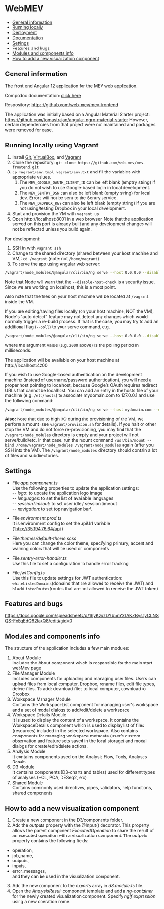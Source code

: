 # WebMEV

- [General information](#GeneralInformation)
- [Running locally](#vagrant)
- [Deployment](#Deployment)
- [Documentation](#Documentation)
- [Settings](#Settings)
- [Features and bugs ](#Features)
- [Modules and components info](#Modules)
- [How to add a new visualization component](#AddNewComponent)

## <a name="GeneralInformation">**General information**</a>

The front end Angular 12 application for the MEV web application.

Compodoc documentation: [click here](https://web-mev.github.io/mev-frontend/documentation/overview.html)

Respository: https://github.com/web-mev/mev-frontend

The application was initially based on a Angular Material Starter project:
https://github.com/tomastrajan/angular-ngrx-material-starter
However, certain dependencies from that project were not maintained and packages
were removed for ease.


## <a name="vagrant">Running locally using Vagrant</a>

1. Install [Git](https://git-scm.com/), [VirtualBox](https://www.virtualbox.org/), and [Vagrant](https://www.vagrantup.com/)
1. Clone the repository: `git clone https://github.com/web-mev/mev-frontend.git`
1. `cp vagrant/env.tmpl vagrant/env.txt` and fill the variables with appropriate values.
    1. The `MEV_GOOGLE_OAUTH_CLIENT_ID` can be left blank (emptry string) if you do not wish to use Google-based login in local development.
    1. The `MEV_SENTRY_DSN` can also be left blank (empty string) for local dev. Errors will not be sent to the Sentry service.
    1. The `MEV_DROPBOX_KEY` can also be left blank (empty string) if you are not using/testing Dropbox in your local development.   
3. Start and provision the VM with `vagrant up`
4. Open http://localhost:8001 in a web browser. Note that the application served on this port is already built and any development changes will not be reflected unless you build again.

For development:
1. SSH in with `vagrant ssh`
1. Change to the shared directory (shared between your host machine and VM): `cd /vagrant` (note: not `/home/vagrant`) 
1. To serve the app using Angular web server:
```sh
/vagrant/node_modules/@angular/cli/bin/ng serve --host 0.0.0.0 --disable-host-check
```
Note that Node will warn that the `--disable-host-check` is a security issue. Since we are working on localhost, this is a moot point. 

Also note that the files on your host machine will be located at `/vagrant` inside the VM.

If you are editing/saving files locally (on your host machine, NOT the VM), Node's "auto detect" feature may not detect any changes which would normally trigger a re-build process. If that is the case, you may try to add an additional flag (`--poll`) to your serve command, e.g.
```sh
/vagrant/node_modules/@angular/cli/bin/ng serve --host 0.0.0.0 --disable-host-check --poll 2000
```
where the argument value (e.g. `2000` above) is the polling period in milliseconds.

The application will be available on your host machine at http://localhost:4200

If you wish to use Google-based authentication on the development machine (instead of username/password authentication), you will need a proper host pointing to localhost, because Google’s OAuth requires redirect URLs that cannot be localhost. You can add an entry in the hosts file of your machine (e.g. `/etc/hosts`) to associate mydomain.com to 127.0.0.1 and use the following command:

```sh
/vagrant/node_modules/@angular/cli/bin/ng serve --host mydomain.com --disable-host-check --poll 2000
```

**Also:** Note that due to high I/O during the provisioning of the VM, we perform a mount (see `vagrant/provision.sh` for details). If you halt or other stop the VM and do not force re-provisioning, you may find that the `/vagrant/node_modules` directory is empty and your project will not serve/build/etc. In that case, run the mount command `/usr/bin/mount --bind /home/vagrant/node_modules /vagrant/node_modules` again (after you SSH into the VM). The `/vagrant/node_modules` directory should contain a lot of files and subdirectories.

## <a name="Settings">**Settings**</a>

- File _app.component.ts_\
  Use the following properties to update the application settings:\
  -- _logo_: to update the application logo image\
  -- _languages_: to set the list of available languages\
  -- _sessionTimeout_: to set user idle / session timeout\
  -- _navigation_: to set top navigation bar\

- File _environment.prod.ts_\
  It is environment config to set the apiUrl variable ('http://35.194.76.64/api')

- File _themes/default-theme.scss_\
  Here you can change the color theme, specifying primary, accent and warning colors that will be used on components

- File _sentry-error-handler.ts_\
  Use this file to set a configuration to handle error tracking

- File _jwtConfig.ts_\
  Use this file to update settings for JWT authentication: `whiteListedDomains`(domains that are allowed to receive the JWT) and `blackListedRoutes`(routes that are not allowed to receive the JWT token)

## <a name="Features">**Features and bugs**</a>

https://docs.google.com/spreadsheets/d/1hyKzuzDYb5nYS1AKZByssyCLNSQS-FxEqEdQ82IakQ8/edit#gid=0

## <a name="Modules">**Modules and components info**</a>

The structure of the application includes a few main modules:

1.  About Module\
    Includes the About component which is responsible for the main start webMev page
2.  File Manager Module\
    Includes components for uploading and managing user files. Users can upload files from local computer, Dropbox, rename files, edit file types, delete files.
    To add: download files to local computer, download to Dropbox
3.  Workspace Manager Module\
    Contains the WorkspaceList component for managing user's workspace and a set of modal dialogs to add/edit/delete a workspace
4.  Workspace Details Module\
    It is used to display the content of a workspace. It contains the WorkspaceDetails component which is used to display list of files (resources) included in the selected workspace. Also contains components for managing workspace metadata (user's custom observation and feature sets saved in the local storage) and modal dialogs for create/edit/delete actions.
5.  Analysis Module\
    It contains components used on the Analysis Flow, Tools, Analyses Result.
6.  D3 Module\
    It contains components (D3-charts and tables) used for different types of analyses (HCL, PCA, DESeq2, etc)
7.  Shared Module\
    Contains commonly used directives, pipes, validators, help functions, shared components

## <a name="AddNewComponent">**How to add a new visualization component**</a>

1.  Create a new component in the D3/components folder.
2.  Add the _outputs_ property with the @Input() decorator. This property allows the parent component _ExecutedOperation_ to share the result of an executed operation with a visualization component. The _outputs_ property contains the following fields:

- operation,
- job_name,
- outputs,
- inputs,
- error_messages,\
  and they can be used in the visualization component.

3. Add the new component to the _exports_ array in _d3.module.ts_ file.
4. Open the _AnalysisResult_ component template and add a _ng-container_ for the newly created visualization component. Specify _ngIf expression_ using a new operation name.
